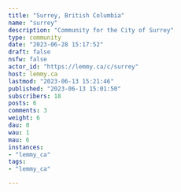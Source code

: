 ```yaml
---
title: "Surrey, British Columbia" 
name: "surrey"
description: "Community for the City of Surrey"
type: community
date: "2023-06-28 15:17:52"
draft: false
nsfw: false
actor_id: "https://lemmy.ca/c/surrey"
host: lemmy.ca
lastmod: "2023-06-13 15:21:46"
published: "2023-06-13 15:01:50"
subscribers: 18
posts: 6
comments: 3
weight: 6
dau: 0
wau: 1
mau: 6
instances:
- "lemmy_ca"
tags: 
- "lemmy_ca"

---
```

